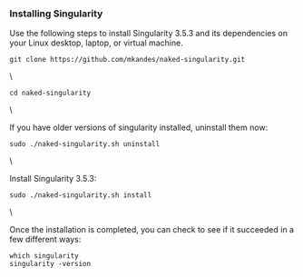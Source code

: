 ### Installing Singularity

Use the following steps to install Singularity 3.5.3 and its
dependencies on your Linux desktop, laptop, or virtual machine.

    git clone https://github.com/mkandes/naked-singularity.git

\

    cd naked-singularity

\

If you have older versions of singularity installed, uninstall them now:

    sudo ./naked-singularity.sh uninstall

\

Install Singularity 3.5.3:

    sudo ./naked-singularity.sh install

\

Once the installation is completed, you can check to see if it succeeded
in a few different ways:

    which singularity
    singularity -version
